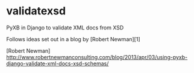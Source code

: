 # validatexsd
PyXB in Django to validate XML docs from XSD

Follows ideas set out in a blog by [Robert Newman][1] 

[Robert Newman] http://www.robertnewmanconsulting.com/blog/2013/apr/03/using-pyxb-django-validate-xml-docs-xsd-schemas/
